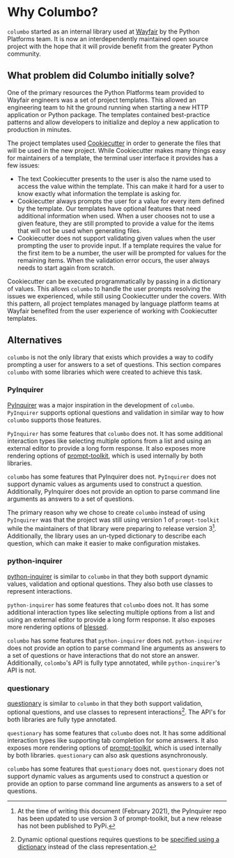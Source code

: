 # Why Columbo?

`columbo` started as an internal library used at [Wayfair][wayfair] by the Python Platforms team. It is now an
interdependently maintained open source project with the hope that it will provide benefit from the greater Python
community.

## What problem did Columbo initially solve?

One of the primary resources the Python Platforms team provided to Wayfair engineers was a set of project templates. This
allowed an engineering team to hit the ground running when starting a new HTTP application or Python package. The templates
contained best-practice patterns and allow developers to initialize and deploy a new application to production in minutes.

The project templates used [Cookiecutter][cookiecutter] in order to generate the files that will be used in the new
project. While Cookiecutter makes many things easy for maintainers of a template, the terminal user interface it
provides has a few issues:

* The text Cookiecutter presents to the user is also the name used to access the value within the template. This can
    make it hard for a user to know exactly what information the template is asking for.
* Cookiecutter always prompts the user for a value for every item defined by the template. Our templates have optional
    features that need additional information when used. When a user chooses not to use a given feature, they are still
    prompted to provide a value for the items that will not be used when generating files.
* Cookiecutter does not support validating given values when the user prompting the user to provide input. If a
    template requires the value for the first item to be a number, the user will be prompted for values for the
    remaining items. When the validation error occurs, the user always needs to start again from scratch.

Cookiecutter can be executed programmatically by passing in a dictionary of values. This allows `columbo` to handle the
user prompts resolving the issues we experienced, while still using Cookiecutter under the covers. With this pattern,
all project templates managed by language platform teams at Wayfair benefited from the user experience of working with
Cookiecutter templates.

## Alternatives

`columbo` is not the only library that exists which provides a way to codify prompting a user for answers to a set of
questions. This section compares `columbo` with some libraries which were created to achieve this task.

### PyInquirer

[PyInquirer][pyinquirer] was a major inspiration in the development of `columbo`. `PyInquirer` supports optional questions
and validation in similar way to how `columbo` supports those features.

`PyInquirer` has some features that `columbo` does not. It has some additional interaction types like selecting multiple
options from a list and using an external editor to provide a long form response. It also exposes more rendering options
of [prompt-toolkit][prompt-toolkit], which is used internally by both libraries.

`columbo` has some features that PyInquirer does not. `PyInquirer` does not support dynamic values as arguments used to
construct a question. Additionally, PyInquirer does not provide an option to parse command line arguments as answers to
a set of questions.

The primary reason why we chose to create `columbo` instead of using `PyInquirer` was that the project was still using
version 1 of `prompt-toolkit` while the maintainers of that library were preparing to release version 3[^1].
Additionally, the library uses an un-typed dictionary to describe each question, which can make it easier to make
configuration mistakes.

### python-inquirer

[python-inquirer][python-inquirer] is similar to `columbo` in that they both support dynamic values, validation and
optional questions. They also both use classes to represent interactions.

`python-inquirer` has some features that `columbo` does not. It has some additional interaction types like selecting
multiple options from a list and using an external editor to provide a long form response. It also exposes more
rendering options of [blessed][blessed].

`columbo` has some features that `python-inquirer` does not. `python-inquirer` does not provide an option to parse
command line arguments as answers to a set of questions or have interactions that do not store an answer. Additionally,
`colombo`'s API is fully type annotated, while `python-inquirer`'s API is not.

### questionary

[questionary][questionary] is similar to `columbo` in that they both support validation, optional questions, and use
classes to represent interactions[^2]. The API's for both libraries are fully type annotated.

`questionary` has some features that `columbo` does not. It has some additional interaction types like supporting tab
completion for some answers. It also exposes more rendering options of [prompt-toolkit][prompt-toolkit], which is used
internally by both libraries. `questionary` can also ask questions asynchronously.

`columbo` has some features that `questionary` does not. `questionary` does not support dynamic values as arguments used
to construct a question or provide an option to parse command line arguments as answers to a set of questions.


[^1]:
    At the time of writing this document (February 2021), the PyInquirer repo has been updated to use version 3 of
    prompt-toolkit, but a new release has not been published to PyPi.
[^2]:
    Dynamic optional questions requires questions to be [specified using a dictionary][questionary-dynamic-optional]
    instead of the class representation.

[wayfair]: https://www.wayfair.com/
[cookiecutter]: https://cookiecutter.readthedocs.io/
[pyinquirer]: https://github.com/CITGuru/PyInquirer
[prompt-toolkit]: https://python-prompt-toolkit.readthedocs.io/
[python-inquirer]: https://magmax.org/python-inquirer/
[blessed]: https://blessed.readthedocs.io/
[questionary]: https://questionary.readthedocs.io/
[questionary-dynamic-optional]: https://questionary.readthedocs.io/en/stable/pages/advanced.html#create-questions-from-dictionaries
